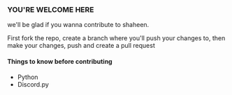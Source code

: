 ### YOU'RE WELCOME HERE
we'll be glad if you wanna contribute to shaheen.

First fork the repo, create a branch where you'll push your changes to, then make your changes, push and create a pull request


#### **Things to know before contributing**
* Python
* Discord.py
